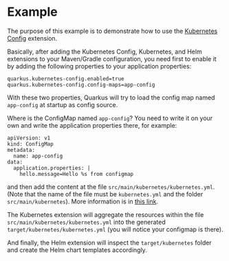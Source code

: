 # Example

The purpose of this example is to demonstrate how to use the [Kubernetes Config](https://quarkus.io/guides/kubernetes-config) extension. 

Basically, after adding the Kubernetes Config, Kubernetes, and Helm extensions to your Maven/Gradle configuration, you need first to enable it by adding the following properties to your application properties:

```
quarkus.kubernetes-config.enabled=true
quarkus.kubernetes-config.config-maps=app-config
```

With these two properties, Quarkus will try to load the config map named `app-config` at startup as config source.

Where is the ConfigMap named `app-config`? You need to write it on your own and write the application properties there, for example:

```
apiVersion: v1
kind: ConfigMap
metadata:
  name: app-config
data:
  application.properties: |
    hello.message=Hello %s from configmap
```

and then add the content at the file `src/main/kubernetes/kubernetes.yml`. (Note that the name of the file must be `kubernetes.yml` and the folder `src/main/kubernetes`). More information is in [this link](https://quarkus.io/guides/deploying-to-kubernetes#using-existing-resources).

The Kubernetes extension will aggregate the resources within the file `src/main/kubernetes/kubernetes.yml` into the generated `target/kubernetes/kubernetes.yml` (you will notice your configmap is there).

And finally, the Helm extension will inspect the `target/kubernetes` folder and create the Helm chart templates accordingly. 